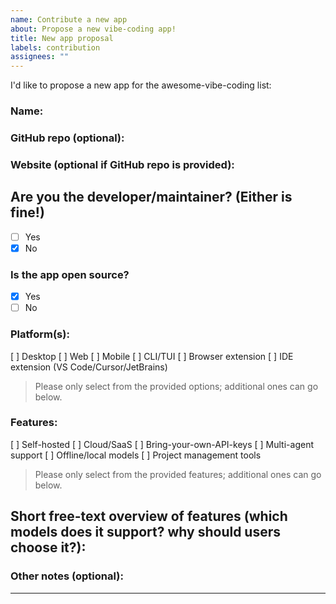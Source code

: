 ```yaml
---
name: Contribute a new app
about: Propose a new vibe-coding app!
title: New app proposal
labels: contribution
assignees: ""
---
```


I'd like to propose a new app for the awesome-vibe-coding list:

### Name: <app name>

### GitHub repo (optional):

### Website (optional if GitHub repo is provided):

## Are you the developer/maintainer? (Either is fine!)

- [ ] Yes
- [x] No

### Is the app open source?

- [x] Yes
- [ ] No

### Platform(s):

[ ] Desktop
[ ] Web
[ ] Mobile
[ ] CLI/TUI
[ ] Browser extension
[ ] IDE extension (VS Code/Cursor/JetBrains)

> Please only select from the provided options; additional ones can go below.

### Features:

[ ] Self-hosted
[ ] Cloud/SaaS
[ ] Bring-your-own-API-keys
[ ] Multi-agent support
[ ] Offline/local models
[ ] Project management tools

> Please only select from the provided features; additional ones can go below.

## Short free-text overview of features (which models does it support? why should users choose it?):

<features>

<!-- e.g.
VibeStudio is a desktop and web app that connects to OpenAI, Anthropic, and local models, offers plugin-based tools, and integrates with Cursor.
-->

### Other notes (optional):

<notes>

---

<!--
 - Contributions should be fully functioning and publicly available
 - Your contribution will be edited by our AI agents, and may be moved to a different category
-->
